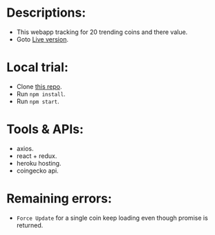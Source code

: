 # Descriptions:
- This webapp tracking for 20 trending coins and there value.
- Goto [Live version](https://dt-coinhunt.herokuapp.com/).

# Local trial:
- Clone [this repo](https://github.com/dat-truong196nt/coinhunt).
- Run `npm install`.
- Run `npm start`.

# Tools & APIs:
- axios.
- react + redux.
- heroku hosting.
- coingecko api.

# Remaining errors:
- `Force Update` for a single coin keep loading even though promise is returned.